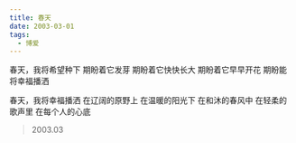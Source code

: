 ```yaml
---
title: 春天
date: 2003-03-01
tags:
  - 博爱
---
```


春天，我将希望种下
期盼着它发芽
期盼着它快快长大
期盼着它早早开花
期盼能将幸福播洒
<!--more-->
春天，我将幸福播洒
在辽阔的原野上
在温暖的阳光下
在和沐的春风中
在轻柔的歌声里
在每个人的心底

> 2003.03